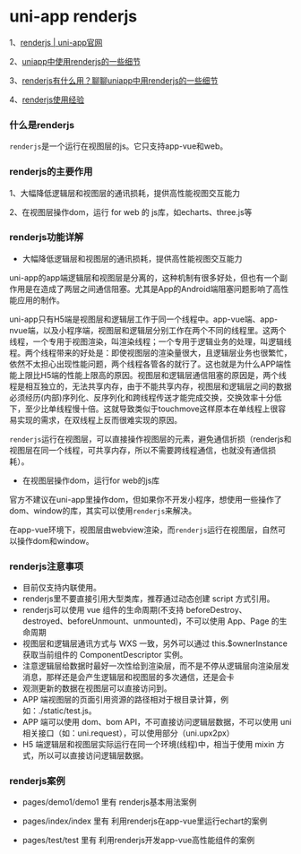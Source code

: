 # uni-app renderjs

1、[renderjs | uni-app官网](https://uniapp.dcloud.net.cn/tutorial/renderjs.html)

2、[uniapp中使用renderjs的一些细节](http://www.360doc.com/content/22/0902/13/8772388_1046266928.shtml)

3、[renderjs有什么用？聊聊uniapp中用renderjs的一些细节](http://www.info110.com/359075.html)

4、[renderjs使用经验](https://ask.dcloud.net.cn/article/40060)

### 什么是renderjs

`renderjs`是一个运行在视图层的js。它只支持app-vue和web。

### renderjs的主要作用

1、大幅降低逻辑层和视图层的通讯损耗，提供高性能视图交互能力

2、在视图层操作dom，运行 for web 的 js库，如echarts、three.js等

### renderjs功能详解

- 大幅降低逻辑层和视图层的通讯损耗，提供高性能视图交互能力

uni-app的app端逻辑层和视图层是分离的，这种机制有很多好处，但也有一个副作用是在造成了两层之间通信阻塞。尤其是App的Android端阻塞问题影响了高性能应用的制作。

uni-app只有H5端是视图层和逻辑层工作于同一个线程中。app-vue端、app-nvue端，以及小程序端，视图层和逻辑层分别工作在两个不同的线程里。这两个线程，一个专用于视图渲染，叫渲染线程；一个专用于逻辑业务的处理，叫逻辑线程。两个线程带来的好处是：即使视图层的渲染量很大，且逻辑层业务也很繁忙，依然不太担心出现性能问题，两个线程各管各的就行了。这也就是为什么APP端性能上限比H5端的性能上限高的原因。视图层和逻辑层通信阻塞的原因是，两个线程是相互独立的，无法共享内存，由于不能共享内存，视图层和逻辑层之间的数据必须经历(内部)序列化、反序列化和跨线程传送才能完成交换，交换效率十分低下，至少比单线程慢十倍。这就导致类似于touchmove这样原本在单线程上很容易实现的需求，在双线程上反而很难实现的原因。

`renderjs`运行在视图层，可以直接操作视图层的元素，避免通信折损（renderjs和视图层在同一个线程，可共享内存，所以不需要跨线程通信，也就没有通信损耗）。

- 在视图层操作dom，运行for web的js库

官方不建议在uni-app里操作dom，但如果你不开发小程序，想使用一些操作了dom、window的库，其实可以使用`renderjs`来解决。

在app-vue环境下，视图层由webview渲染，而`renderjs`运行在视图层，自然可以操作dom和window。

### renderjs注意事项

* 目前仅支持内联使用。
* renderjs里不要直接引用大型类库，推荐通过动态创建 script 方式引用。
* renderjs可以使用 vue 组件的生命周期(不支持 beforeDestroy、destroyed、beforeUnmount、unmounted)，不可以使用 App、Page 的生命周期
* 视图层和逻辑层通讯方式与 WXS 一致，另外可以通过 this.$ownerInstance 获取当前组件的 ComponentDescriptor 实例。
* 注意逻辑层给数据时最好一次性给到渲染层，而不是不停从逻辑层向渲染层发消息，那样还是会产生逻辑层和视图层的多次通信，还是会卡
* 观测更新的数据在视图层可以直接访问到。
* APP 端视图层的页面引用资源的路径相对于根目录计算，例如：./static/test.js。
* APP 端可以使用 dom、bom API，不可直接访问逻辑层数据，不可以使用 uni 相关接口（如：uni.request），可以使用部分（uni.upx2px）
* H5 端逻辑层和视图层实际运行在同一个环境(线程)中，相当于使用 mixin 方式，所以可以直接访问逻辑层数据。

### renderjs案例

* pages/demo1/demo1 里有 renderjs基本用法案例

* pages/index/index 里有 利用renderjs在app-vue里运行echart的案例

* pages/test/test 里有 利用renderjs开发app-vue高性能组件的案例
